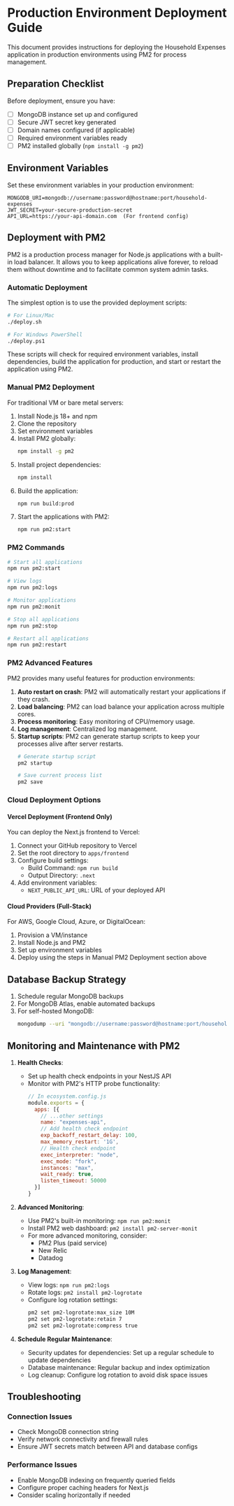 # Production Environment Deployment Guide

This document provides instructions for deploying the Household Expenses application in production environments using PM2 for process management.

## Preparation Checklist

Before deployment, ensure you have:

- [ ] MongoDB instance set up and configured
- [ ] Secure JWT secret key generated
- [ ] Domain names configured (if applicable)
- [ ] Required environment variables ready
- [ ] PM2 installed globally (`npm install -g pm2`)

## Environment Variables

Set these environment variables in your production environment:

```
MONGODB_URI=mongodb://username:password@hostname:port/household-expenses
JWT_SECRET=your-secure-production-secret
API_URL=https://your-api-domain.com  (For frontend config)
```

## Deployment with PM2

PM2 is a production process manager for Node.js applications with a built-in load balancer. It allows you to keep applications alive forever, to reload them without downtime and to facilitate common system admin tasks.

### Automatic Deployment

The simplest option is to use the provided deployment scripts:

```bash
# For Linux/Mac
./deploy.sh

# For Windows PowerShell
./deploy.ps1
```

These scripts will check for required environment variables, install dependencies, build the application for production, and start or restart the application using PM2.

### Manual PM2 Deployment

For traditional VM or bare metal servers:

1. Install Node.js 18+ and npm
2. Clone the repository
3. Set environment variables
4. Install PM2 globally:
   ```bash
   npm install -g pm2
   ```
5. Install project dependencies:
   ```bash
   npm install
   ```
6. Build the application:
   ```bash
   npm run build:prod
   ```
7. Start the applications with PM2:
   ```bash
   npm run pm2:start
   ```

### PM2 Commands

```bash
# Start all applications
npm run pm2:start

# View logs
npm run pm2:logs

# Monitor applications
npm run pm2:monit

# Stop all applications
npm run pm2:stop

# Restart all applications
npm run pm2:restart
```

### PM2 Advanced Features

PM2 provides many useful features for production environments:

1. **Auto restart on crash**: PM2 will automatically restart your applications if they crash.
2. **Load balancing**: PM2 can load balance your application across multiple cores.
3. **Process monitoring**: Easy monitoring of CPU/memory usage.
4. **Log management**: Centralized log management.
5. **Startup scripts**: PM2 can generate startup scripts to keep your processes alive after server restarts.
   ```bash
   # Generate startup script
   pm2 startup
   
   # Save current process list
   pm2 save
   ```

### Cloud Deployment Options

#### Vercel Deployment (Frontend Only)

You can deploy the Next.js frontend to Vercel:

1. Connect your GitHub repository to Vercel
2. Set the root directory to `apps/frontend`
3. Configure build settings:
   - Build Command: `npm run build`
   - Output Directory: `.next`
4. Add environment variables:
   - `NEXT_PUBLIC_API_URL`: URL of your deployed API

#### Cloud Providers (Full-Stack)

For AWS, Google Cloud, Azure, or DigitalOcean:

1. Provision a VM/instance
2. Install Node.js and PM2
3. Set up environment variables
4. Deploy using the steps in Manual PM2 Deployment section above

## Database Backup Strategy

1. Schedule regular MongoDB backups
2. For MongoDB Atlas, enable automated backups
3. For self-hosted MongoDB:
   ```bash
   mongodump --uri "mongodb://username:password@hostname:port/household-expenses" --out /backup/folder
   ```

## Monitoring and Maintenance with PM2

1. **Health Checks**:
   - Set up health check endpoints in your NestJS API
   - Monitor with PM2's HTTP probe functionality:
     ```js
     // In ecosystem.config.js
     module.exports = {
       apps: [{
         // ...other settings
         name: "expenses-api",
         // Add health check endpoint
         exp_backoff_restart_delay: 100,
         max_memory_restart: '1G',
         // Health check endpoint
         exec_interpreter: "node",
         exec_mode: "fork",
         instances: "max",
         wait_ready: true,
         listen_timeout: 50000
       }]
     }
     ```

2. **Advanced Monitoring**:
   - Use PM2's built-in monitoring: `npm run pm2:monit`
   - Install PM2 web dashboard: `pm2 install pm2-server-monit`
   - For more advanced monitoring, consider:
     - PM2 Plus (paid service)
     - New Relic
     - Datadog

3. **Log Management**:
   - View logs: `npm run pm2:logs`
   - Rotate logs: `pm2 install pm2-logrotate`
   - Configure log rotation settings:
     ```bash
     pm2 set pm2-logrotate:max_size 10M
     pm2 set pm2-logrotate:retain 7
     pm2 set pm2-logrotate:compress true
     ```

4. **Schedule Regular Maintenance**:
   - Security updates for dependencies: Set up a regular schedule to update dependencies
   - Database maintenance: Regular backup and index optimization
   - Log cleanup: Configure log rotation to avoid disk space issues

## Troubleshooting

### Connection Issues
- Check MongoDB connection string
- Verify network connectivity and firewall rules
- Ensure JWT secrets match between API and database configs

### Performance Issues
- Enable MongoDB indexing on frequently queried fields
- Configure proper caching headers for Next.js
- Consider scaling horizontally if needed
